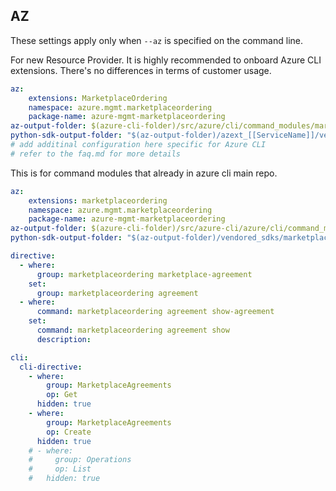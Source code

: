 ## AZ

These settings apply only when `--az` is specified on the command line.

For new Resource Provider. It is highly recommended to onboard Azure CLI extensions. There's no differences in terms of customer usage. 

``` yaml $(az) && $(target-mode) != 'core'
az:
    extensions: MarketplaceOrdering
    namespace: azure.mgmt.marketplaceordering
    package-name: azure-mgmt-marketplaceordering
az-output-folder: $(azure-cli-folder)/src/azure/cli/command_modules/marketplaceordering
python-sdk-output-folder: "$(az-output-folder)/azext_[[ServiceName]]/vendored_sdks/[[ServiceName]]"
# add additinal configuration here specific for Azure CLI
# refer to the faq.md for more details
```

This is for command modules that already in azure cli main repo. 
``` yaml $(az) && $(target-mode) == 'core'
az:
    extensions: marketplaceordering
    namespace: azure.mgmt.marketplaceordering
    package-name: azure-mgmt-marketplaceordering
az-output-folder: $(azure-cli-folder)/src/azure-cli/azure/cli/command_modules/marketplaceordering
python-sdk-output-folder: "$(az-output-folder)/vendored_sdks/marketplaceordering"

``` 

``` yaml
directive:
  - where:
      group: marketplaceordering marketplace-agreement
    set:
      group: marketplaceordering agreement
  - where:
      command: marketplaceordering agreement show-agreement
    set:
      command: marketplaceordering agreement show
      description: 

cli:
  cli-directive:
    - where:
        group: MarketplaceAgreements
        op: Get
      hidden: true
    - where:
        group: MarketplaceAgreements
        op: Create
      hidden: true
    # - where:
    #     group: Operations
    #     op: List
    #   hidden: true
```

